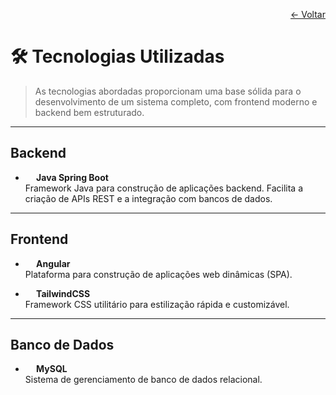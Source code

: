 <p align="right">
  <a href="README.md">← Voltar</a>
</p>

# 🛠️ Tecnologias Utilizadas

> As tecnologias abordadas proporcionam uma base sólida para o desenvolvimento de um sistema completo, com frontend moderno e backend bem estruturado.

---

## Backend

- **<img src="https://cdn.jsdelivr.net/gh/devicons/devicon@latest/icons/spring/spring-original.svg" width="14" height="14" /> Java Spring Boot**  
  Framework Java para construção de aplicações backend. Facilita a criação de APIs REST e a integração com bancos de dados.

---

## Frontend

- **<img src="https://cdn.jsdelivr.net/gh/devicons/devicon@latest/icons/angular/angular-original.svg" width="14" height="14" /> Angular**  
  Plataforma para construção de aplicações web dinâmicas (SPA).

- **<img src="https://cdn.jsdelivr.net/gh/devicons/devicon@latest/icons/tailwindcss/tailwindcss-original.svg" width="14" height="14" /> TailwindCSS**  
  Framework CSS utilitário para estilização rápida e customizável.

---

## Banco de Dados

- **<img src="https://cdn.jsdelivr.net/gh/devicons/devicon@latest/icons/mysql/mysql-original.svg" width="14" height="14" /> MySQL**  
  Sistema de gerenciamento de banco de dados relacional.